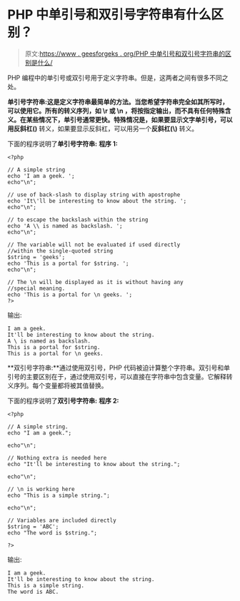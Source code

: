 # PHP 中单引号和双引号字符串有什么区别？

> 原文:[https://www . geesforgeks . org/PHP 中单引号和双引号字符串的区别是什么/](https://www.geeksforgeeks.org/what-is-the-difference-between-single-quoted-and-double-quoted-strings-in-php/)

PHP 编程中的单引号或双引号用于定义字符串。但是，这两者之间有很多不同之处。

**单引号字符串:**这是定义字符串最简单的方法。当您希望字符串完全如其所写时，可以使用它。所有的转义序列，如 **\r** 或 **\n** ，将按指定输出，而不具有任何特殊含义。在某些情况下，单引号通常更快。特殊情况是，如果要显示文字单引号，可以用**反斜杠(\)** 转义，如果要显示反斜杠，可以用另一个**反斜杠(\\)** 转义。

下面的程序说明了**单引号字符串:**
**程序 1:**

```
<?php

// A simple string
echo 'I am a geek. ';
echo"\n";

// use of back-slash to display string with apostrophe
echo 'It\'ll be interesting to know about the string. ';
echo"\n";

// to escape the backslash within the string
echo 'A \\ is named as backslash. ';
echo"\n";

// The variable will not be evaluated if used directly
//within the single-quoted string
$string = 'geeks';
echo 'This is a portal for $string. ';
echo"\n";

// The \n will be displayed as it is without having any
//special meaning.
echo 'This is a portal for \n geeks. ';
?>
```

输出:

```
I am a geek. 
It'll be interesting to know about the string. 
A \ is named as backslash. 
This is a portal for $string. 
This is a portal for \n geeks.
```

**双引号字符串:**通过使用双引号，PHP 代码被迫计算整个字符串。双引号和单引号的主要区别在于，通过使用双引号，可以直接在字符串中包含变量。它解释转义序列。每个变量都将被其值替换。

下面的程序说明了**双引号字符串:**
**程序 2:**

```
<?php

// A simple string.
echo "I am a geek.";

echo"\n";

// Nothing extra is needed here
echo "It'll be interesting to know about the string.";

echo"\n";

// \n is working here
echo "This is a simple string.";

echo"\n";

// Variables are included directly
$string = 'ABC';
echo "The word is $string.";

?>
```

输出:

```
I am a geek.
It'll be interesting to know about the string.
This is a simple string.
The word is ABC.

```